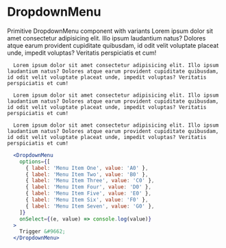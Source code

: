 # DropdownMenu

Primitive DropdownMenu component with variants
      Lorem ipsum dolor sit amet consectetur adipisicing elit. Illo ipsum laudantium natus? Dolores atque earum provident cupiditate quibusdam, id odit velit voluptate placeat unde, impedit voluptas? Veritatis perspiciatis et cum!

      Lorem ipsum dolor sit amet consectetur adipisicing elit. Illo ipsum laudantium natus? Dolores atque earum provident cupiditate quibusdam, id odit velit voluptate placeat unde, impedit voluptas? Veritatis perspiciatis et cum!

      Lorem ipsum dolor sit amet consectetur adipisicing elit. Illo ipsum laudantium natus? Dolores atque earum provident cupiditate quibusdam, id odit velit voluptate placeat unde, impedit voluptas? Veritatis perspiciatis et cum!

      Lorem ipsum dolor sit amet consectetur adipisicing elit. Illo ipsum laudantium natus? Dolores atque earum provident cupiditate quibusdam, id odit velit voluptate placeat unde, impedit voluptas? Veritatis perspiciatis et cum!



```.jsx
  <DropdownMenu
    options={[
      { label: 'Menu Item One', value: 'A0' },
      { label: 'Menu Item Two', value: 'B0' },
      { label: 'Menu Item Three', value: 'C0' },
      { label: 'Menu Item Four', value: 'D0' },
      { label: 'Menu Item Five', value: 'E0' },
      { label: 'Menu Item Six', value: 'F0' },
      { label: 'Menu Item Seven', value: 'G0' },
    ]} 
    onSelect={(e, value) => console.log(value)}
  >
    Trigger &#9662;
  </DropdownMenu>
```